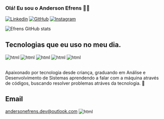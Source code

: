  ### Olá! Eu sou o Anderson Efrens 🖐🏽

[![Linkedin](https://img.shields.io/badge/LinkedIn-0077B5?style=for-the-badge&logo=linkedin&logoColor=white)](https://www.linkedin.com/in/anderson-efrens/)
[![GitHub](https://img.shields.io/badge/GitHub-100000?style=for-the-badge&logo=github&logoColor=white)](https://github.com/devefrens)
[![Instagram](https://img.shields.io/badge/Instagram-E4405F?style=for-the-badge&logo=instagram&logoColor=white)](https://www.instagram.com/anderson_efrens/)

![Efrens GitHub stats](https://github-readme-stats.vercel.app/api?username=devefrens&show_icons=true&theme=dracula)

## Tecnologias que eu uso no meu dia.

<div style="display: inline_block">
    <img align="center" alt="html" src="https://img.shields.io/badge/HTML5-E34F26?style=for-the-badge&logo=html5&logoColor=white"/>
    <img align="center" alt="html" src="https://img.shields.io/badge/CSS3-1572B6?style=for-the-badge&logo=css3&logoColor=white" />
    <img align="center" alt="html" src="https://img.shields.io/badge/JavaScript-323330?style=for-the-badge&logo=javascript&logoColor=F7DF1E" />
    <img align="center" alt="html" src="https://img.shields.io/badge/C-00599C?style=for-the-badge&logo=c&logoColor=white" /> 
    <img align="center" alt="html" src="https://img.shields.io/badge/Java-ED8B00?style=for-the-badge&logo=openjdk&logoColor=white" />      
</div></br>

Apaixonado por tecnologia desde criança, graduando em Análise e Desenvolvimento de Sistemas aprendendo a falar com a máquina através de códigos, buscando resolver problemas atráves da tecnologia. 🚀

## Email
  
andersonefrens.dev@outlook.com   <img align="center" alt="html" src="https://img.shields.io/badge/Microsoft_Outlook-0078D4?style=for-the-badge&logo=microsoft-outlook&logoColor=white"/>
